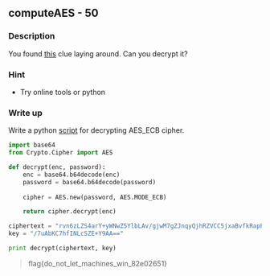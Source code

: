 ## computeAES - 50

### Description

You found [this](./clue.txt) clue laying around. Can you decrypt it?

### Hint

  - Try online tools or python

### Write up

Write a python [script](./decript.py) for decrypting AES_ECB cipher.

```python
import base64
from Crypto.Cipher import AES

def decrypt(enc, password):
	enc = base64.b64decode(enc)
	password = base64.b64decode(password)
	
	cipher = AES.new(password, AES.MODE_ECB)

	return cipher.decrypt(enc)

ciphertext = "rvn6zLZS4arY+yWNwZ5YlbLAv/gjwM7gZJnqyQjhRZVCC5jxaBvfkRapPBoyxu4e"
key = "/7uAbKC7hfINLcSZE+Y9AA=="

print decrypt(ciphertext, key)
```

> flag{do_not_let_machines_win_82e02651}
